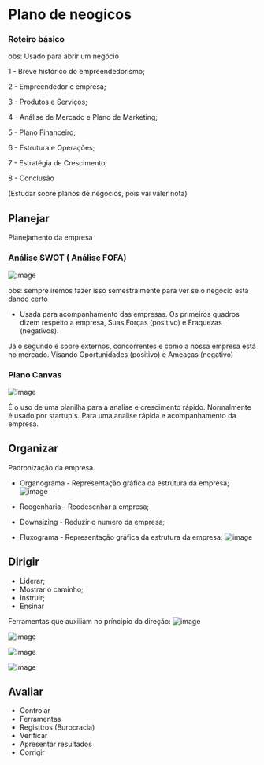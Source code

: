 # Plano de neogicos

### Roteiro básico

obs: Usado para abrir um negócio

  1 - Breve histórico do empreendedorismo;
  
  2 - Empreendedor e empresa;
  
  3 - Produtos e Serviços;
  
  4 - Análise de Mercado e Plano de Marketing;
  
  5 - Plano Financeiro;
  
  6 - Estrutura e Operações;
  
  7 - Estratégia de Crescimento;
  
  8 - Conclusão

(Estudar sobre planos de negócios, pois vai valer nota) 
## Planejar
Planejamento da empresa

### Análise SWOT ( Análise FOFA)

![image](https://github.com/Cestaro0/Fatec-Seguranca-da-Informacao/assets/99103680/b99bcaf2-6bd7-49ff-8fe8-b57b44bdf2b5)

obs: sempre iremos fazer isso semestralmente para ver se o negócio está dando certo
 - Usada para acompanhamento das empresas. Os primeiros quadros dizem respeito a empresa, Suas Forças (positivo) e Fraquezas (negativos). 

Já o segundo é sobre externos, concorrentes e como a nossa empresa está no mercado. Visando Oportunidades (positivo) e Ameaças (negativo)


### Plano Canvas

![image](https://github.com/Cestaro0/Fatec-Seguranca-da-Informacao/assets/99103680/b3e10386-142a-4c74-a732-b1858e305593)

É o uso de uma planilha para a analise e crescimento rápido. Normalmente é usado por startup's. Para uma analise rápida e acompanhamento da empresa.


## Organizar
 Padronização da empresa.

 - Organograma - Representação gráfica da estrutura da empresa;
  ![image](https://github.com/Cestaro0/Fatec-Seguranca-da-Informacao/assets/99103680/70cf9c12-925f-437f-877e-36e46835a6be)
 
 - Reegenharia - Reedesenhar a empresa;
 - Downsizing - Reduzir o numero da empresa;
 - Fluxograma - Representação gráfica da estrutura da empresa;
 ![image](https://github.com/Cestaro0/Fatec-Seguranca-da-Informacao/assets/99103680/e541ac96-27fd-4917-a631-6d27fd8c2c3d)


## Dirigir

 - Liderar;
 - Mostrar o caminho;
 - Instruir;
 - Ensinar

Ferramentas que auxiliam no príncipio da direção:
![image](https://github.com/Cestaro0/Fatec-Seguranca-da-Informacao/assets/99103680/3963006a-5fdd-44ee-a8d0-15e571dc7fb8)


![image](https://github.com/Cestaro0/Fatec-Seguranca-da-Informacao/assets/99103680/81691828-f5d1-4c42-a3d4-2e97da454372)

![image](https://github.com/Cestaro0/Fatec-Seguranca-da-Informacao/assets/99103680/a148fbb5-4ad4-4979-9f42-8b8582e12f1c)

![image](https://github.com/Cestaro0/Fatec-Seguranca-da-Informacao/assets/99103680/1f36a1d9-d351-4858-a33a-de864d12b205)

## Avaliar

 - Controlar
 - Ferramentas
 - Registtros (Burocracia)
 - Verificar
 - Apresentar resultados
 - Corrigir






